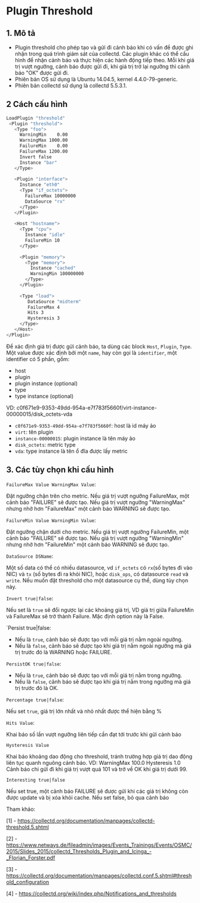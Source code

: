 # Plugin Threshold


## 1. Mô tả

- Plugin threshold cho phép tạo và gửi đi cảnh báo khi có vấn đề được ghi nhận trong quá trình giám sát của collectd. Các plugin khác có thể cấu hình để nhận cảnh báo và thực hiện các hành động tiếp theo. 
Mỗi khi giá trị vượt ngưỡng, cảnh báo được gửi đi, khi giá trị trở lại ngưỡng thì cảnh báo "OK" được gửi đi.
- Phiên bản OS sử dụng là Ubuntu 14.04.5, kernel 4.4.0-79-generic.
- Phiên bản collectd sử dụng là collectd 5.5.3.1.

## 2 Cách cấu hình

```sh
LoadPlugin "threshold"
 <Plugin "threshold">
   <Type "foo">
     WarningMin    0.00
     WarningMax 1000.00
     FailureMin    0.00
     FailureMax 1200.00
     Invert false
     Instance "bar"
   </Type>
   
   <Plugin "interface">
     Instance "eth0"
     <Type "if_octets">
       FailureMax 10000000
       DataSource "rx"
     </Type>
   </Plugin>
   
   <Host "hostname">
     <Type "cpu">
       Instance "idle"
       FailureMin 10
     </Type>
   
     <Plugin "memory">
       <Type "memory">
         Instance "cached"
         WarningMin 100000000
       </Type>
     </Plugin>
   
     <Type "load">
        DataSource "midterm"
        FailureMax 4
        Hits 3
        Hysteresis 3
     </Type>
   </Host>
</Plugin>
```

Để xác định giá trị được gửi cảnh báo, ta dùng các block `Host`, `Plugin`, `Type`.
Một value được xác định bởi một `name`, hay còn gọi là `identifier`, một identifier có 5 phần, gồm:
 - host
 - plugin
 - plugin instance (optional)
 - type
 - type instance (optional)

 VD: c0f671e9-9353-49dd-954a-e7f783f5660f/virt-instance-00000015/disk_octets-vda

 - `c0f671e9-9353-49dd-954a-e7f783f5660f`: host là id máy ảo
 - `virt`: tên plugin
 - `instance-00000015`: plugin instance là tên máy ảo
 - `disk_octets`: metric type
 - `vda`: type instance là tên ổ đĩa được lấy metric

## 3. Các tùy chọn khi cấu hình

 `FailureMax Value
  WarningMax Value`:

  Đặt ngưỡng chặn trên cho metric. Nếu giá trị vượt ngưỡng FailureMax, một cảnh báo "FAILURE" sẽ được tạo. Nếu giá trị vượt ngưỡng "WarningMax" nhưng nhở hơn "FailureMax" một cảnh báo WARNING sẽ được tạo.
 
 `FailureMin Value
  WarningMin Value`:

  Đặt ngưỡng chặn dưới cho metric. Nếu giá trị vượt ngưỡng FailureMin, một cảnh báo "FAILURE" sẽ được tạo. Nếu giá trị vượt ngưỡng "WarningMin" nhưng nhở hơn "FailureMin" một cảnh báo WARNING sẽ được tạo.
 
 `DataSource DSName`:

  Một số data có thể có nhiều datasource, vd `if_octets` có `rx`(số bytes đi vào NIC) và `tx` (số bytes đi ra khỏi NIC), hoặc `disk_ops`, có datasource `read` và `write`.
  Nếu muốn đặt threshold cho một datasource cụ thể, dùng tùy chọn này.

 `Invert true|false`:

  Nếu set là `true` sẽ đổi ngược lại các khoảng giá trị, VD giá trị giữa FailureMin và FailureMax sẽ trở thành Failure. Mặc định option này là False.

 `Persist true|false:

  - Nếu là `true`, cảnh báo sẽ được tạo với mỗi giá trị nằm ngoài ngưỡng.
  - Nếu là `false`, cảnh báo sẽ được tạo khi giá trị nằm ngoài ngưỡng mà giá trị trước đó là WARNING hoặc FAILURE.

 `PersistOK true|false`:

  - Nếu là `true`, cảnh báo sẽ được tạo với mỗi giá trị nằm trong ngưỡng.
  - Nếu là `false`, cảnh báo sẽ được tạo khi giá trị nằm trong ngưỡng mà giá trị trước đó là OK.

 `Percentage true|false`:

  Nếu set `true`, giá trị lớn nhất và nhỏ nhất được thể hiện bằng %

 `Hits Value`:

  Khai báo số lần vượt ngưỡng liên tiếp cần đạt tới trước khi gửi cảnh báo

 `Hysteresis Value`
 
  Khai báo khoảng dao động cho threshold, tránh trường hợp giá trị dao động liên tục quanh nguõng cảnh báo.
  VD:
    WarningMax 100.0
    Hysteresis 1.0
  Cảnh báo chi gửi đi khi giá trị vượt quá 101 và trở về OK khi giá trị dưới 99.

 `Interesting true|false`

  Nếu set true, một cảnh báo FAILURE sẽ được gửi khi các giá trị không còn được update và bị xóa khỏi cache. Nếu set false, bỏ qua cảnh báo
 
Tham khảo:

[1] - https://collectd.org/documentation/manpages/collectd-threshold.5.shtml

[2] - https://www.netways.de/fileadmin/images/Events_Trainings/Events/OSMC/2015/Slides_2015/collectd_Thresholds_Plugin_and_Icinga_-_Florian_Forster.pdf

[3] - https://collectd.org/documentation/manpages/collectd.conf.5.shtml#threshold_configuration

[4] - https://collectd.org/wiki/index.php/Notifications_and_thresholds

